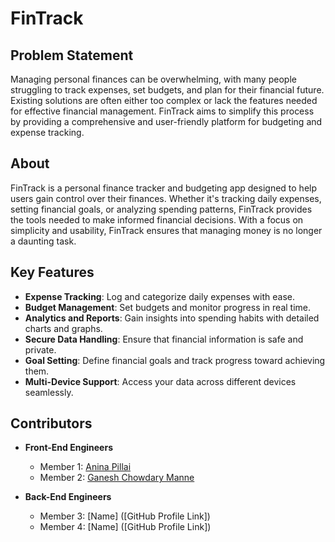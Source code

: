 # FinTrack

## Problem Statement
Managing personal finances can be overwhelming, with many people struggling to track expenses, set budgets, and plan for their financial future. Existing solutions are often either too complex or lack the features needed for effective financial management. FinTrack aims to simplify this process by providing a comprehensive and user-friendly platform for budgeting and expense tracking.

## About
FinTrack is a personal finance tracker and budgeting app designed to help users gain control over their finances. Whether it's tracking daily expenses, setting financial goals, or analyzing spending patterns, FinTrack provides the tools needed to make informed financial decisions. With a focus on simplicity and usability, FinTrack ensures that managing money is no longer a daunting task.

## Key Features
- **Expense Tracking**: Log and categorize daily expenses with ease.
- **Budget Management**: Set budgets and monitor progress in real time.
- **Analytics and Reports**: Gain insights into spending habits with detailed charts and graphs.
- **Secure Data Handling**: Ensure that financial information is safe and private.
- **Goal Setting**: Define financial goals and track progress toward achieving them.
- **Multi-Device Support**: Access your data across different devices seamlessly.

## Contributors

- **Front-End Engineers**
  - Member 1: [Anina Pillai]([https://github.com/anina512/])
  - Member 2: [Ganesh Chowdary Manne]([https://github.com/gmanne7])

- **Back-End Engineers**
  - Member 3: [Name] ([GitHub Profile Link])
  - Member 4: [Name] ([GitHub Profile Link])
